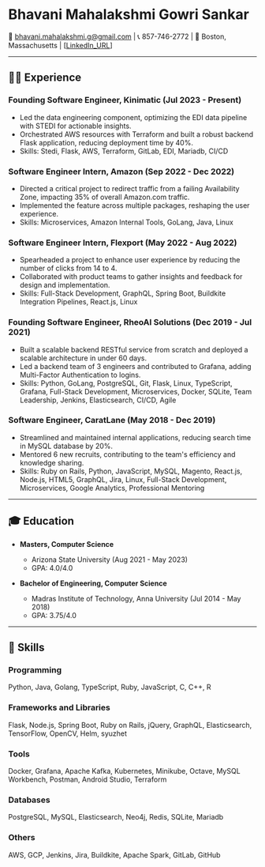 # Bhavani Mahalakshmi Gowri Sankar

📧 bhavani.mahalakshmi.g@gmail.com | 📞 857-746-2772 | 📍 Boston, Massachusetts | [[LinkedIn_URL](https://www.linkedin.com/in/bhavani-mahalakshmi-gowri-sankar-6b6a54119/)]

---

## 👩‍💻 Experience

### Founding Software Engineer, Kinimatic (Jul 2023 - Present)
- Led the data engineering component, optimizing the EDI data pipeline with STEDI for actionable insights.
- Orchestrated AWS resources with Terraform and built a robust backend Flask application, reducing deployment time by 40%.
- Skills: Stedi, Flask, AWS, Terraform, GitLab, EDI, Mariadb, CI/CD

### Software Engineer Intern, Amazon (Sep 2022 - Dec 2022)
- Directed a critical project to redirect traffic from a failing Availability Zone, impacting 35% of overall Amazon.com traffic.
- Implemented the feature across multiple packages, reshaping the user experience.
- Skills: Microservices, Amazon Internal Tools, GoLang, Java, Linux

### Software Engineer Intern, Flexport (May 2022 - Aug 2022)
- Spearheaded a project to enhance user experience by reducing the number of clicks from 14 to 4.
- Collaborated with product teams to gather insights and feedback for design and implementation.
- Skills: Full-Stack Development, GraphQL, Spring Boot, Buildkite Integration Pipelines, React.js, Linux

### Founding Software Engineer, RheoAI Solutions (Dec 2019 - Jul 2021)
- Built a scalable backend RESTful service from scratch and deployed a scalable architecture in under 60 days.
- Led a backend team of 3 engineers and contributed to Grafana, adding Multi-Factor Authentication to logins.
- Skills: Python, GoLang, PostgreSQL, Git, Flask, Linux, TypeScript, Grafana, Full-Stack Development, Microservices, Docker, SQLite, Team Leadership, Jenkins, Elasticsearch, CI/CD, Agile

### Software Engineer, CaratLane (May 2018 - Dec 2019)
- Streamlined and maintained internal applications, reducing search time in MySQL database by 20%.
- Mentored 6 new recruits, contributing to the team's efficiency and knowledge sharing.
- Skills: Ruby on Rails, Python, JavaScript, MySQL, Magento, React.js, Node.js, HTML5, GraphQL, Jira, Linux, Full-Stack Development, Microservices, Google Analytics, Professional Mentoring

---

## 🎓 Education

- **Masters, Computer Science**
  - Arizona State University (Aug 2021 - May 2023)
  - GPA: 4.0/4.0

- **Bachelor of Engineering, Computer Science**
  - Madras Institute of Technology, Anna University (Jul 2014 - May 2018)
  - GPA: 3.75/4.0

---

## 💼 Skills

### Programming
Python, Java, Golang, TypeScript, Ruby, JavaScript, C, C++, R

### Frameworks and Libraries
Flask, Node.js, Spring Boot, Ruby on Rails, jQuery, GraphQL, Elasticsearch, TensorFlow, OpenCV, Helm, syuzhet

### Tools
Docker, Grafana, Apache Kafka, Kubernetes, Minikube, Octave, MySQL Workbench, Postman, Android Studio, Terraform

### Databases
PostgreSQL, MySQL, Elasticsearch, Neo4j, Redis, SQLite, Mariadb

### Others
AWS, GCP, Jenkins, Jira, Buildkite, Apache Spark, GitLab, GitHub
